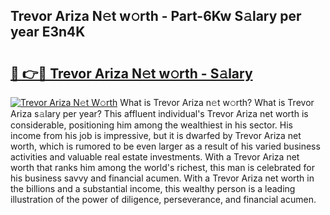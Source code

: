 ## Trevor Ariza N𝚎t w𝚘rth - Part-6Kw S𝚊lary per year E3n4K

# <h2><a href="http://gc4j2j.nevu.top/?p=Trevor+Ariza">🔗 👉🔴 Trevor Ariza N𝚎t w𝚘rth - S𝚊lary</a></h2>

[![Trevor Ariza N𝚎t W𝚘rth](https://i.imgur.com/Oavwk0R.jpeg)](http://gc4j2j.nevu.top/?p=Trevor+Ariza)
What is Trevor Ariza n𝚎t w𝚘rth? What is Trevor Ariza s𝚊lary per year?
This affluent individual's Trevor Ariza net worth is considerable, positioning him among the wealthiest in his sector. His income from his job is impressive, but it is dwarfed by Trevor Ariza net worth, which is rumored to be even larger as a result of his varied business activities and valuable real estate investments. With a Trevor Ariza net worth that ranks him among the world's richest, this man is celebrated for his business savvy and financial acumen. With a Trevor Ariza net worth in the billions and a substantial income, this wealthy person is a leading illustration of the power of diligence, perseverance, and financial acumen.
